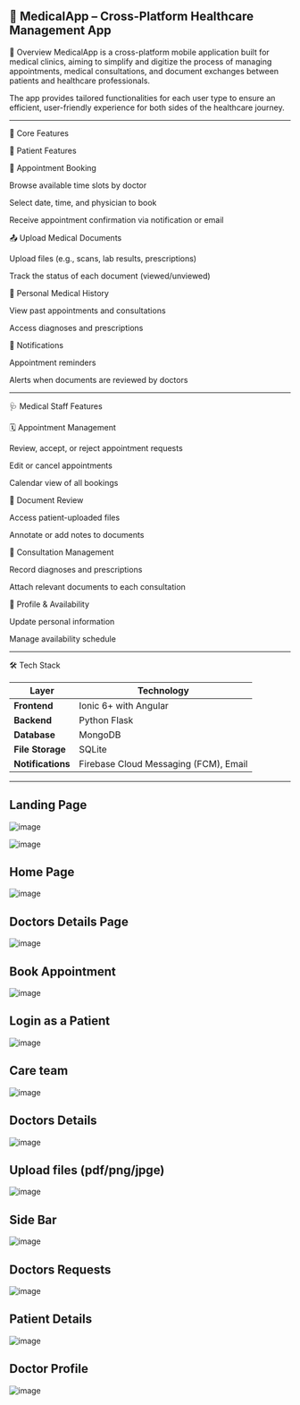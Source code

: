 🏥 MedicalApp – Cross-Platform Healthcare Management App
---------------------------------------------------------
📱 Overview
MedicalApp is a cross-platform mobile application built for medical clinics, aiming to simplify and digitize the process of managing appointments, medical consultations, and document exchanges between patients and healthcare professionals.

The app provides tailored functionalities for each user type to ensure an efficient, user-friendly experience for both sides of the healthcare journey.

---------------------------------------------------------
🎯 Core Features

👤 Patient Features

📅 Appointment Booking

Browse available time slots by doctor

Select date, time, and physician to book

Receive appointment confirmation via notification or email

📤 Upload Medical Documents

Upload files (e.g., scans, lab results, prescriptions)

Track the status of each document (viewed/unviewed)

📖 Personal Medical History

View past appointments and consultations

Access diagnoses and prescriptions

🔔 Notifications

Appointment reminders

Alerts when documents are reviewed by doctors

----------------------------------------------------------
🩺 Medical Staff Features


🗓️ Appointment Management

Review, accept, or reject appointment requests

Edit or cancel appointments

Calendar view of all bookings

📁 Document Review

Access patient-uploaded files

Annotate or add notes to documents

📝 Consultation Management

Record diagnoses and prescriptions

Attach relevant documents to each consultation

👤 Profile & Availability

Update personal information

Manage availability schedule

-----------------------------------------------------
🛠️ Tech Stack

| Layer             | Technology                            |
| ----------------- | ------------------------------------- |
| **Frontend**      | Ionic 6+ with Angular                 |
| **Backend**       | Python Flask                          |
| **Database**      | MongoDB                               |
| **File Storage**  | SQLite                                |
| **Notifications** | Firebase Cloud Messaging (FCM), Email |

-------------------------------------------------------


Landing Page 
--

![image](https://github.com/user-attachments/assets/39528ce4-8ceb-498b-ae9d-ef61d6ae3563)

![image](https://github.com/user-attachments/assets/ecc757a0-330d-42a3-9985-a285fb0d6f56)

Home Page 
--
![image](https://github.com/user-attachments/assets/11412981-a582-4c87-87cc-9a3dfa67544b)

Doctors Details Page 
--
![image](https://github.com/user-attachments/assets/11e07e4d-a944-45f1-9457-3bfc8b7af45f)

Book Appointment 
--
![image](https://github.com/user-attachments/assets/7e327ee3-5c81-4e67-ba7a-70ae1572a846)

Login as a Patient 
--
![image](https://github.com/user-attachments/assets/3c0ee552-3e8a-44e3-b1c6-21401b29cbfd)

Care team 
--
![image](https://github.com/user-attachments/assets/810f9a63-1c0c-44f6-b26f-119c9fb6f818)

Doctors Details 
--
![image](https://github.com/user-attachments/assets/855e07c8-7124-45d5-8e13-2b7c738776a4)

Upload files (pdf/png/jpge)
--
![image](https://github.com/user-attachments/assets/d8e9f92b-86dd-4f45-af9f-c4bf2652564e)

Side Bar 
--
![image](https://github.com/user-attachments/assets/5845cb7e-cc50-42ac-baa9-d4b67f928d7b)

Doctors Requests 
--
![image](https://github.com/user-attachments/assets/53579791-9ba8-4cec-abce-fb63d5853d15)

Patient Details
--
![image](https://github.com/user-attachments/assets/793e4d96-9fe8-4ace-9393-d50d062a9e39)

Doctor Profile 
--
![image](https://github.com/user-attachments/assets/c671659a-a321-4437-afd8-6de55be6c558)


